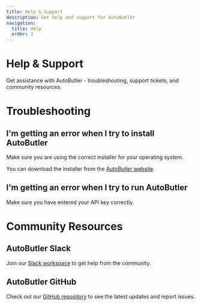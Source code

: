 ```yaml
---
title: Help & Support
description: Get help and support for AutoButler
navigation:
  title: Help
  order: 3
---
```


# Help & Support

Get assistance with AutoButler - troubleshooting, support tickets, and community resources.

# Troubleshooting

## I'm getting an error when I try to install AutoButler

Make sure you are using the correct installer for your operating system.

You can download the installer from the [AutoButler website](https://autobutler.ai/docs/getting-started).

## I'm getting an error when I try to run AutoButler

Make sure you have entered your API key correctly.

# Community Resources

## AutoButler Slack

<!-- markdownlint-disable -->

Join our [Slack workspace](https://join.slack.com/t/autobutlerworld/shared_invite/zt-38nisoaua-hJk1KPC5O7OA~eRD8GDVIw) to get help from the community.

## AutoButler GitHub

Check out our [GitHub repository](https://github.com/autobutler-ai/autobutler.ai) to see the latest updates and report issues.
